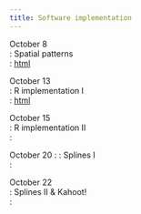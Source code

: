 ```yaml
---
title: Software implementation 
---
```

  
October 8  
: Spatial patterns   
  : [html](https://stat870.github.io/fall2025/notes/modeling-designed-experiments-in-the-presence-of-spatial-variability.html)

October 13  
: R implementation I  
  : [html](https://stat870.github.io/fall2025/notes/software-implementation-of-lmms.html)

October 15  
: R implementation II   
  : [](#)
  
October 20 
: : Splines I  
  : [](#)

October 22  
: Splines II & Kahoot!  
  : [](#)
